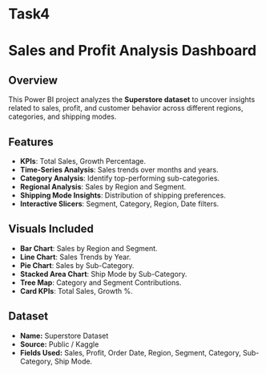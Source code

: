 # Task4

#  Sales and Profit Analysis Dashboard

## Overview
This Power BI project analyzes the **Superstore dataset** to uncover insights related to sales, profit, and customer behavior across different regions, categories, and shipping modes.



## Features
- **KPIs**: Total Sales, Growth Percentage.
- **Time-Series Analysis**: Sales trends over months and years.
- **Category Analysis**: Identify top-performing sub-categories.
- **Regional Analysis**: Sales by Region and Segment.
- **Shipping Mode Insights**: Distribution of shipping preferences.
- **Interactive Slicers**: Segment, Category, Region, Date filters.



## Visuals Included
- **Bar Chart**: Sales by Region and Segment.
- **Line Chart**: Sales Trends by Year.
- **Pie Chart**: Sales by Sub-Category.
- **Stacked Area Chart**: Ship Mode by Sub-Category.
- **Tree Map**: Category and Segment Contributions.
- **Card KPIs**: Total Sales, Growth %.



## Dataset
- **Name:** Superstore Dataset
- **Source:** Public / Kaggle
- **Fields Used:** Sales, Profit, Order Date, Region, Segment, Category, Sub-Category, Ship Mode.
